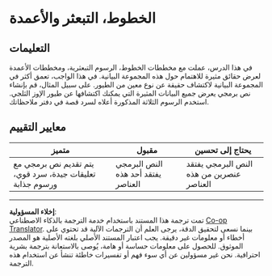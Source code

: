 <!--
CO_OP_TRANSLATOR_METADATA:
{
  "original_hash": "0ea21b6513df5ade7419c6b7d65f10b1",
  "translation_date": "2025-08-27T10:34:05+00:00",
  "source_file": "3-Data-Visualization/R/09-visualization-quantities/assignment.md",
  "language_code": "ar"
}
-->
# الخطوط، التبعثر والأعمدة

## التعليمات

في هذا الدرس، عملت مع مخططات الخطوط، الرسوم التبعثرية، ومخططات الأعمدة لعرض حقائق مثيرة للاهتمام حول هذه المجموعة البيانية. في هذا الواجب، تعمق أكثر في المجموعة البيانية لاكتشاف حقيقة عن نوع معين من الطيور. على سبيل المثال، قم بإنشاء نص برمجي يعرض جميع البيانات المثيرة التي يمكنك اكتشافها عن طيور الإوز الثلجي. استخدم الرسوم الثلاثة المذكورة أعلاه لسرد قصة في دفتر ملاحظاتك.

## معايير التقييم

متميز | مقبول | يحتاج إلى تحسين
--- | --- | --- |
يتم تقديم نص برمجي مع تعليقات جيدة، سرد قوي، ورسوم جذابة | النص البرمجي يفتقد أحد هذه العناصر | النص البرمجي يفتقد عنصرين من هذه العناصر

---

**إخلاء المسؤولية**:  
تمت ترجمة هذا المستند باستخدام خدمة الترجمة بالذكاء الاصطناعي [Co-op Translator](https://github.com/Azure/co-op-translator). بينما نسعى لتحقيق الدقة، يرجى العلم أن الترجمات الآلية قد تحتوي على أخطاء أو معلومات غير دقيقة. يجب اعتبار المستند الأصلي بلغته الأصلية هو المصدر الموثوق. للحصول على معلومات حساسة أو هامة، يُوصى بالاستعانة بترجمة بشرية احترافية. نحن غير مسؤولين عن أي سوء فهم أو تفسيرات خاطئة تنشأ عن استخدام هذه الترجمة.